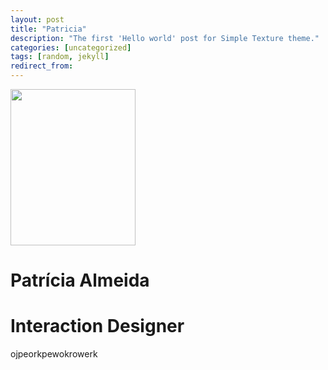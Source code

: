 ```yaml
---
layout: post
title: "Patricia"
description: "The first 'Hello world' post for Simple Texture theme."
categories: [uncategorized]
tags: [random, jekyll]
redirect_from:
---
```


<img src="https://scontent-gru2-2.cdninstagram.com/v/t51.2885-15/e35/38938372_728888600785901_4905285558965633024_n.jpg?_nc_ht=scontent-gru2-2.cdninstagram.com&_nc_cat=105&_nc_ohc=0shR4XXIA0kAX-VeslU&oh=7b35aee7f8754488412145f45216effd&oe=5EC337FA" height ="250" width="200">


# Patrícia Almeida
# Interaction Designer 
<p>ojpeorkpewokrowerk</p>
